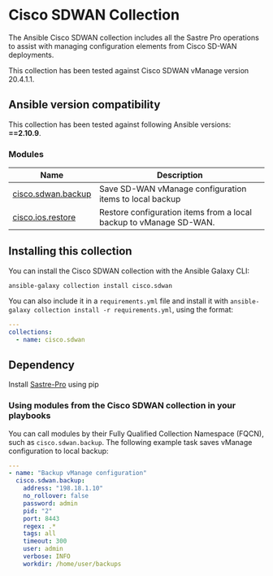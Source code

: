 # Cisco SDWAN Collection

The Ansible Cisco SDWAN collection includes all the Sastre Pro operations to assist with managing configuration elements from Cisco SD-WAN deployments.

This collection has been tested against Cisco SDWAN vManage version 20.4.1.1.

<!--start requires_ansible-->
## Ansible version compatibility

This collection has been tested against following Ansible versions: **==2.10.9**.

<!--end requires_ansible-->

### Modules
Name | Description
--- | ---
[cisco.sdwan.backup](https://github.com/ansible-collections/cisco.sdwan/blob/main/docs/cisco.ios.backup.rst)|Save SD-WAN vManage configuration items to local backup
[cisco.ios.restore](https://github.com/ansible-collections/cisco.sdwan/blob/main/docs/cisco.ios.restore.rst)|Restore configuration items from a local backup to vManage SD-WAN.

<!--end collection content-->
## Installing this collection

You can install the Cisco SDWAN collection with the Ansible Galaxy CLI:

    ansible-galaxy collection install cisco.sdwan

You can also include it in a `requirements.yml` file and install it with `ansible-galaxy collection install -r requirements.yml`, using the format:

```yaml
---
collections:
  - name: cisco.sdwan
```

## Dependency

Install [Sastre-Pro](https://wwwin-github.cisco.com/AIDE/Sastre-Pro) using pip 


### Using modules from the Cisco SDWAN collection in your playbooks

You can call modules by their Fully Qualified Collection Namespace (FQCN), such as `cisco.sdwan.backup`.
The following example task saves vManage configuration to local backup:

```yaml
---
- name: "Backup vManage configuration"
  cisco.sdwan.backup: 
    address: "198.18.1.10"
    no_rollover: false
    password: admin
    pid: "2"
    port: 8443
    regex: .*
    tags: all
    timeout: 300
    user: admin
    verbose: INFO
    workdir: /home/user/backups

```